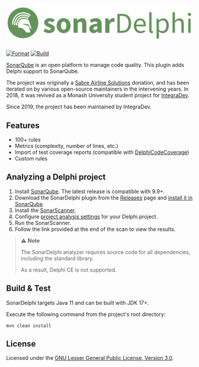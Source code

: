 # ![SonarDelphi](docs/images/sonar-delphi-title-gh.png)

[![Format](https://github.com/Integrated-Application-Development/sonar-delphi/actions/workflows/format.yml/badge.svg?branch=master&event=push)](https://github.com/Integrated-Application-Development/sonar-delphi/actions/workflows/format.yml) [![Build](https://github.com/Integrated-Application-Development/sonar-delphi/actions/workflows/build.yml/badge.svg?branch=master&event=push)](https://github.com/Integrated-Application-Development/sonar-delphi/actions/workflows/build.yml)

[SonarQube](https://www.sonarqube.org) is an open platform to manage code quality. This plugin adds Delphi support to
SonarQube.

The project was originally a [Sabre Airline Solutions](https://www.sabre.com) donation, and has been iterated on by
various open-source maintainers in the intervening years. In 2018, it was revived as a Monash University student
project for [IntegraDev](https://www.integradev.com.au).

Since 2019, the project has been maintained by IntegraDev.

Features
-------

* 100+ rules
* Metrics (complexity, number of lines, etc.)
* Import of test coverage reports (compatible with [DelphiCodeCoverage](https://sourceforge.net/p/delphicodecoverage/git/ci/master/tree/))
* Custom rules

Analyzing a Delphi project
--------------------------

1. Install [SonarQube](https://docs.sonarqube.org/latest/setup/install-server/).
   The latest release is compatible with 9.9+.
2. Download the SonarDelphi plugin from the [Releases](https://github.com/integrated-application-development/sonar-delphi/releases)
   page and [install it in SonarQube](https://docs.sonarqube.org/latest/setup/install-plugin/).
3. Install the [SonarScanner](https://docs.sonarsource.com/sonarqube/latest/analyzing-source-code/scanners/sonarscanner/).
4. Configure [project analysis settings](https://docs.sonarqube.org/latest/analysis/analysis-parameters/)
   for your Delphi project.
5. Run the SonarScanner.
6. Follow the link provided at the end of the scan to view the results.

>
> :warning: **Note**
>
> The SonarDelphi analyzer requires source code for all dependencies, including the standard library.
>
> As a result, Delphi CE is not supported.
>

Build & Test
----------------

SonarDelphi targets Java 11 and can be built with JDK 17+.

Execute the following command from the project's root directory:
```
mvn clean install
```

License
-------

Licensed under the [GNU Lesser General Public License, Version 3.0](http://www.gnu.org/licenses/lgpl.txt).
